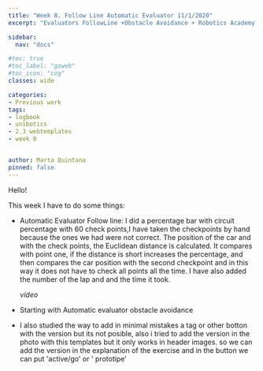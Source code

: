 ```yaml
---
title: "Week 8. Follow Line Automatic Evaluator 11/1/2020"
excerpt: "Evaluators FollowLine +Obstacle Avoidance + Robotics Academy minimal mistakes githubpages "

sidebar:
  nav: "docs"

#toc: true
#toc_label: "gzweb"
#toc_icon: "cog"
classes: wide

categories:
- Previous work
tags:
- logbook
- unibotics
- 2.3 webtemplates
- week 8


author: Marta Quintana
pinned: false
---
```



Hello! 

This week I have to do some things:

-  Automatic Evaluator Follow line: I did a percentage bar with circuit percentage with 60 check points,I have taken the checkpoints by hand because the ones we had were not correct.
    The position of the car and with the check points, the Euclidean distance is calculated. It compares with point one, if the distance is short increases the percentage, and then compares the car position with the second checkpoint and in this way it does not have to check all points all the time.
   I have also added the number of the lap and and the time it took.
   
   *video*
   
- Starting with Automatic evaluator obstacle avoidance

- I also studied the way to add in minimal mistakes a tag or other botton with the version but its not posible, also i tried to add the version in the photo with this templates but it only works in header images.
  so we can add the version in the explanation of the exercise and in the button we can put 'active/go' or ' prototipe'
   
   
   
   
   
   
